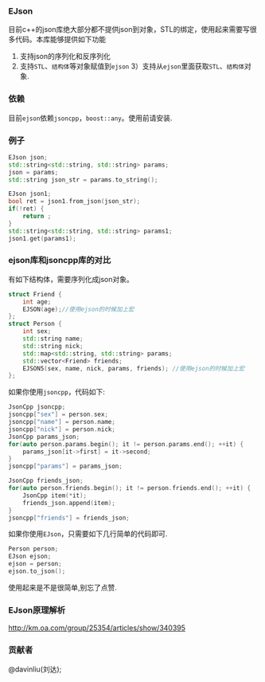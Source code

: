 ### EJson
目前c++的json库绝大部分都不提供json到对象，STL的绑定，使用起来需要写很多代码。本库能够提供如下功能
1) 支持json的序列化和反序列化
2) 支持`STL`、`结构体`等对象赋值到`ejson`
3）支持从`ejson`里面获取`STL`、`结构体`对象.

### 依赖
目前`ejson`依赖`jsoncpp`，`boost::any`。使用前请安装.

### 例子
```c++
EJson json;
std::string<std::string, std::string> params;
json = params;
std::string json_str = params.to_string();

EJson json1;
bool ret = json1.from_json(json_str);
if(!ret) {
    return ;
}
std::string<std::string, std::string> params1;
json1.get(params1);
```

### ejson库和jsoncpp库的对比
有如下结构体，需要序列化成json对象。

```c++
struct Friend {
    int age;
    EJSON(age);//使用ejson的时候加上宏
};
struct Person {
    int sex;
    std::string name;
    std::string nick;
    std::map<std::string, std::string> params;
    std::vector<Friend> friends;
    EJSON5(sex, name, nick, params, friends); //使用ejson的时候加上宏                         
};
```

如果你使用`jsoncpp`，代码如下:

```c++
JsonCpp jsoncpp;
jsoncpp["sex"] = person.sex;
jsoncpp["name"] = person.name;
jsoncpp["nick"] = person.nick;
JsonCpp params_json;
for(auto person.params.begin(); it != person.params.end(); ++it) {
    params_json[it->first] = it->second;
}
jsoncpp["params"] = params_json;

JsonCpp friends_json;
for(auto person.friends.begin(); it != person.friends.end(); ++it) {
    JsonCpp item(*it);
    friends_json.append(item);
}
jsoncpp["friends"] = friends_json;
```

如果你使用`EJson`，只需要如下几行简单的代码即可.

```c++
Person person;
EJson ejson;
ejson = person;
ejson.to_json();
```

使用起来是不是很简单,别忘了点赞.



### EJson原理解析
http://km.oa.com/group/25354/articles/show/340395

### 贡献者
@davinliu(刘达); 